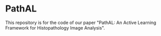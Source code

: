 # PathAL
This repository is for the code of our paper "PathAL: An Active Learning Framework for
Histopathology Image Analysis".
